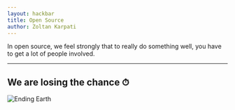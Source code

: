 ```yaml
---
layout: hackbar
title: Open Source
author: Zoltan Karpati
---
```


In open source, we feel strongly that to really do something well, you have to get a lot of people involved.

---

## We are losing the chance ⏱

![Ending Earth]({{site.baseurl}}/assets/images/zoltan_karpati.jpg)
